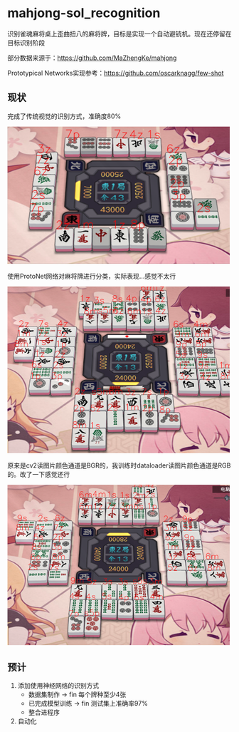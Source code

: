 # mahjong-sol_recognition
识别雀魂麻将桌上歪曲扭八的麻将牌，目标是实现一个自动避铳机。现在还停留在目标识别阶段

部分数据来源于：https://github.com/MaZhengKe/mahjong

Prototypical Networks实现参考：https://github.com/oscarknagg/few-shot 

## 现状
完成了传统视觉的识别方式，准确度80%

<img width="500" src="docs/result-preview.png"/>

使用ProtoNet网络对麻将牌进行分类，实际表现...感觉不太行

<img width="500" src="docs/result-protonet.png"/>

原来是cv2读图片颜色通道是BGR的，我训练时dataloader读图片颜色通道是RGB的。改了一下感觉还行

<img width="500" src="docs/result-protonet-update.png"/>

## 预计
1. 添加使用神经网络的识别方式
    - 数据集制作 -> fin 每个牌种至少4张 
    - 已完成模型训练 -> fin 测试集上准确率97%
    - 整合进程序
2. 自动化
